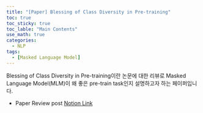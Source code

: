 ```yaml
---
title: "[Paper] Blessing of Class Diversity in Pre-training"
toc: true
toc_sticky: true
toc_lable: "Main Contents"
use_math: true
categories:
  - NLP
tags:
  - [Masked Language Model]
---
```


Blessing of Class Diversity in Pre-training이란 논문에 대한 리뷰로 Masked Language Model(MLM)이 왜 좋은 pre-train task인지 설명하고자 하는 페이퍼입니다. 


- Paper Review post [Notion Link](https://yejin109.notion.site/Blessing-of-Class-Diversity-in-Pre-training-388854ea8fa441499103e3468f2465c6?pvs=4)
